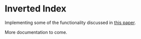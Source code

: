 # Inverted Index
Implementing some of the functionality discussed in <a href="http://citeseerx.ist.psu.edu/viewdoc/download?doi=10.1.1.105.8844&rep=rep1&type=pdf" target="_blank">this paper</a>.

More documentation to come.
